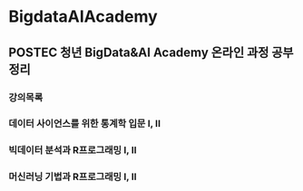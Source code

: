 # BigdataAIAcademy
## POSTEC 청년 BigData&AI Academy 온라인 과정 공부 정리
### 강의목록
### 데이터 사이언스를 위한 통계학 입문 I, II
### 빅데이터 분석과 R프로그래밍 I, II
### 머신러닝 기법과 R프로그래밍 I, II
